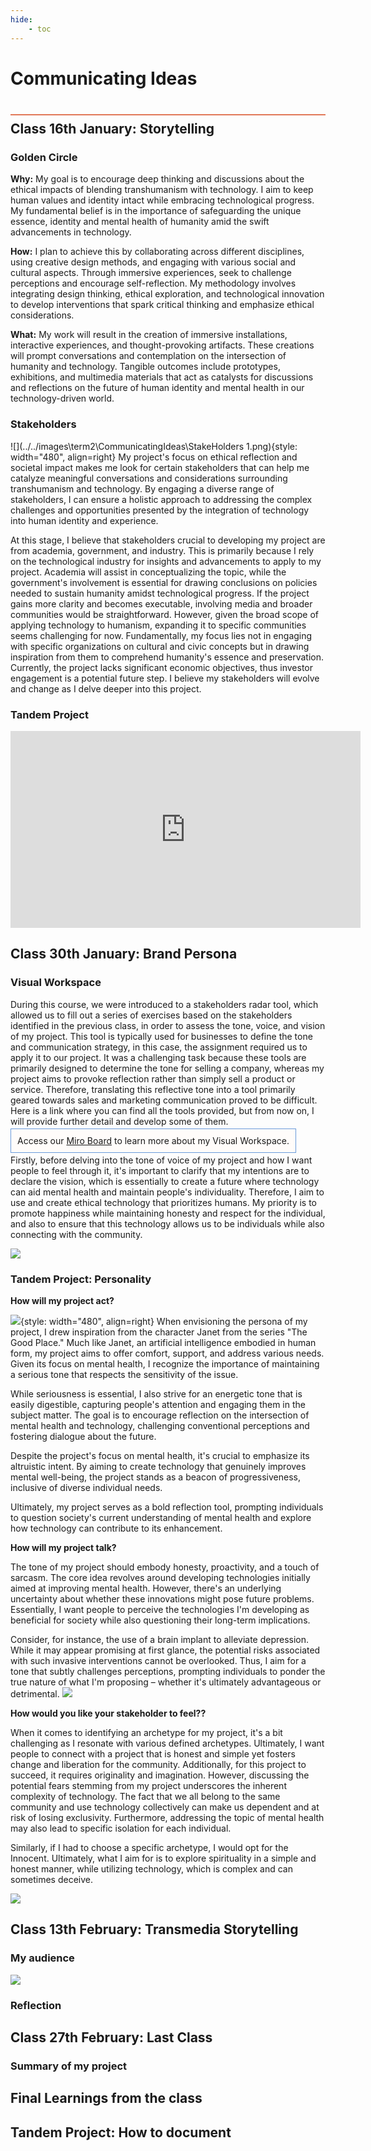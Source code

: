 ```yaml
---
hide:
    - toc
---
```


# Communicating Ideas
<div style="height:2px; background-color: #E17858; margin-top: 40px; margin-bottom: -20px;"></div>

## Class 16th January: Storytelling

### Golden Circle
**Why:**
My  goal is to encourage deep thinking and discussions about the ethical impacts of blending transhumanism with technology. I aim to keep human values and identity intact while embracing technological progress. My fundamental belief is in the importance of safeguarding the unique essence, identity and mental health of humanity amid the swift advancements in technology.

**How:**
I plan to achieve this by collaborating across different disciplines, using creative design methods, and engaging with various social and cultural aspects. Through immersive experiences, seek to challenge perceptions and encourage self-reflection. My methodology involves integrating design thinking, ethical exploration, and technological innovation to develop interventions that spark critical thinking and emphasize ethical considerations.

**What:**
My work will result in the creation of immersive installations, interactive experiences, and thought-provoking artifacts. These creations will prompt conversations and contemplation on the intersection of humanity and technology. Tangible outcomes include prototypes, exhibitions, and multimedia materials that act as catalysts for discussions and reflections on the future of human identity and mental health in our technology-driven world.

### Stakeholders
![](../../images\term2\CommunicatingIdeas\StakeHolders 1.png){style: width="480", align=right}
My project's focus on ethical reflection and societal impact makes me look for certain stakeholders that can help me catalyze meaningful conversations and considerations surrounding transhumanism and technology. By engaging a diverse range of stakeholders, I can ensure a holistic approach to addressing the complex challenges and opportunities presented by the integration of technology into human identity and experience.

At this stage, I believe that stakeholders crucial to developing my project are from academia, government, and industry. This is primarily because I rely on the technological industry for insights and advancements to apply to my project. Academia will assist in conceptualizing the topic, while the government's involvement is essential for drawing conclusions on policies needed to sustain humanity amidst technological progress. If the project gains more clarity and becomes executable, involving media and broader communities would be straightforward. However, given the broad scope of applying technology to humanism, expanding it to specific communities seems challenging for now. Fundamentally, my focus lies not in engaging with specific organizations on cultural and civic concepts but in drawing inspiration from them to comprehend humanity's essence and preservation. Currently, the project lacks significant economic objectives, thus investor engagement is a potential future step. I believe my stakeholders will evolve and change as I delve deeper into this project.


### Tandem Project

<iframe width="560" height="315" src="https://www.youtube.com/embed/WW_Zc2-5V5c?si=fnvjgiygDeBxUMSa" title="YouTube video player" frameborder="0" allow="accelerometer; autoplay; clipboard-write; encrypted-media; gyroscope; picture-in-picture; web-share" allowfullscreen></iframe>


## Class 30th January: Brand Persona

### Visual Workspace
During this course, we were introduced to a stakeholders radar tool, which allowed us to fill out a series of exercises based on the stakeholders identified in the previous class, in order to assess the tone, voice, and vision of my project. This tool is typically used for businesses to define the tone and communication strategy, in this case, the assignment required us to apply it to our project. It was a challenging task because these tools are primarily designed to determine the tone for selling a company, whereas my project aims to provoke reflection rather than simply sell a product or service. Therefore, translating this reflective tone into a tool primarily geared towards sales and marketing communication proved to be difficult. Here is a link where you can find all the tools provided, but from now on, I will provide further detail and develop some of them.

<span style="background-color: #FFFCFA; padding: 10px; border: 1px solid #699ADA;"> Access our [Miro Board](
https://miro.com/app/board/uXjVN59zC4M=/?utm_source=notification&utm_medium=email&utm_campaign=daily-updates&utm_content=go-to-board) to learn more about my Visual Workspace.</span>

Firstly, before delving into the tone of voice of my project and how I want people to feel through it, it's important to clarify that my intentions are to declare the vision, which is essentially to create a future where technology can aid mental health and maintain people's individuality. Therefore, I aim to use and create ethical technology that prioritizes humans. My priority is to promote happiness while maintaining honesty and respect for the individual, and also to ensure that this technology allows us to be individuals while also connecting with the community.

![](../../images\term2\CommunicatingIdeas\Voice.png)


### Tandem Project: Personality

**How will my project act?**

![](../../images\term2\CommunicatingIdeas\PErsonality.png){style: width="480", align=right}
When envisioning the persona of my project, I drew inspiration from the character Janet from the series "The Good Place." Much like Janet, an artificial intelligence embodied in human form, my project aims to offer comfort, support, and address various needs. Given its focus on mental health, I recognize the importance of maintaining a serious tone that respects the sensitivity of the issue.

While seriousness is essential, I also strive for an energetic tone that is easily digestible, capturing people's attention and engaging them in the subject matter. The goal is to encourage reflection on the intersection of mental health and technology, challenging conventional perceptions and fostering dialogue about the future.

Despite the project's focus on mental health, it's crucial to emphasize its altruistic intent. By aiming to create technology that genuinely improves mental well-being, the project stands as a beacon of progressiveness, inclusive of diverse individual needs.

Ultimately, my project serves as a bold reflection tool, prompting individuals to question society's current understanding of mental health and explore how technology can contribute to its enhancement. 

**How will my project talk?**

The tone of my project should embody honesty, proactivity, and a touch of sarcasm. The core idea revolves around developing technologies initially aimed at improving mental health. However, there's an underlying uncertainty about whether these innovations might pose future problems. Essentially, I want people to perceive the technologies I'm developing as beneficial for society while also questioning their long-term implications.

Consider, for instance, the use of a brain implant to alleviate depression. While it may appear promising at first glance, the potential risks associated with such invasive interventions cannot be overlooked. Thus, I aim for a tone that subtly challenges perceptions, prompting individuals to ponder the true nature of what I'm proposing – whether it's ultimately advantageous or detrimental.
![](../../images\term2\CommunicatingIdeas\Tone.png)

**How would you like your stakeholder to feel??**

When it comes to identifying an archetype for my project, it's a bit challenging as I resonate with various defined archetypes. Ultimately, I want people to connect with a project that is honest and simple yet fosters change and liberation for the community. Additionally, for this project to succeed, it requires originality and imagination. However, discussing the potential fears stemming from my project underscores the inherent complexity of technology. The fact that we all belong to the same community and use technology collectively can make us dependent and at risk of losing exclusivity. Furthermore, addressing the topic of mental health may also lead to specific isolation for each individual.

Similarly, if I had to choose a specific archetype, I would opt for the Innocent. Ultimately, what I aim for is to explore spirituality in a simple and honest manner, while utilizing technology, which is complex and can sometimes deceive.

![](../../images\term2\CommunicatingIdeas\Archetypes.png)


## Class 13th February: Transmedia Storytelling
### My audience

![](../../images\term2\CommunicatingIdeas\Media.png)

### Reflection

## Class 27th February: Last Class
### Summary of my project



## Final Learnings from the class

## Tandem Project: How to document